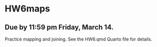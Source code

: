 # HW6maps
## Due by 11:59 pm Friday, March 14.  

Practice mapping and joining. See the HW6.qmd Quarto file for details.